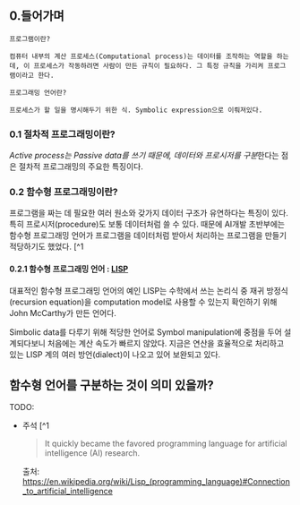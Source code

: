 ## 0.들어가며

    프로그램이란?

    컴퓨터 내부의 계산 프로세스(Computational process)는 데이터를 조작하는 역할을 하는데, 이 프로세스가 작동하려면 사람이 만든 규칙이 필요하다. 그 특정 규칙을 가리켜 프로그램이라고 한다.

    프로그래밍 언어란?

    프로세스가 할 일을 명시해두기 위한 식. Symbolic expression으로 이뤄져있다.

### 0.1 절차적 프로그래밍이란?

*Active process는 Passive data를 쓰기 때문에, 데이터와 프로시저를 구분*한다는 점은 절차적 프로그래밍의 주요한 특징이다.

### 0.2 함수형 프로그래밍이란?

프로그램을 짜는 데 필요한 여러 원소와 갖가지 데이터 구조가 유연하다는 특징이 있다. 특히 프로시저(procedure)도 보통 데이터처럼 쓸 수 있다. 때문에 AI개발 초반부에는 함수형 프로그래밍 언어가 프로그램을 데이터처럼 받아서 처리하는 프로그램을 만들기 적당하기도 했었다. [^1 

#### 0.2.1 함수형 프로그래밍 언어 : [LISP](https://en.wikipedia.org/wiki/Lisp_(programming_language))

대표적인 함수형 프로그래밍 언어의 예인 LISP는 수학에서 쓰는 논리식 중 재귀 방정식(recursion equation)을 computation model로 사용할 수 있는지 확인하기 위해 John McCarthy가 만든 언어다.

Simbolic data를 다루기 위해 적당한 언어로 Symbol manipulation에 중점을 두어 설계되다보니 처음에는 계산 속도가 빠르지 않았다. 지금은 연산을 효율적으로 처리하고 있는 LISP 계의 여러 방언(dialect)이 나오고 있어 보완되고 있다.

## 함수형 언어를 구분하는 것이 의미 있을까?
TODO: 

* 주석 [^1 
    > It quickly became the favored programming language for artificial intelligence (AI) research.

    출처: https://en.wikipedia.org/wiki/Lisp_(programming_language)#Connection_to_artificial_intelligence